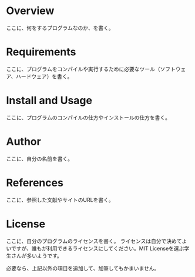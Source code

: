 # Overview

ここに、何をするプログラムなのか、を書く。

# Requirements

ここに、プログラムをコンパイルや実行するために必要なツール（ソフトウェア、ハードウェア）を書く。

# Install and Usage

ここに、プログラムのコンパイルの仕方やインストールの仕方を書く。

# Author

ここに、自分の名前を書く。

# References

ここに、参照した文献やサイトのURLを書く。

# License

ここに、自分のプログラムのライセンスを書く。
ライセンスは自分で決めてよいですが、誰もが利用できるライセンスにしてください。MIT Licenseを選ぶ学生さんが多いようです。

必要なら、上記以外の項目を追加して、加筆してもかまいません。
